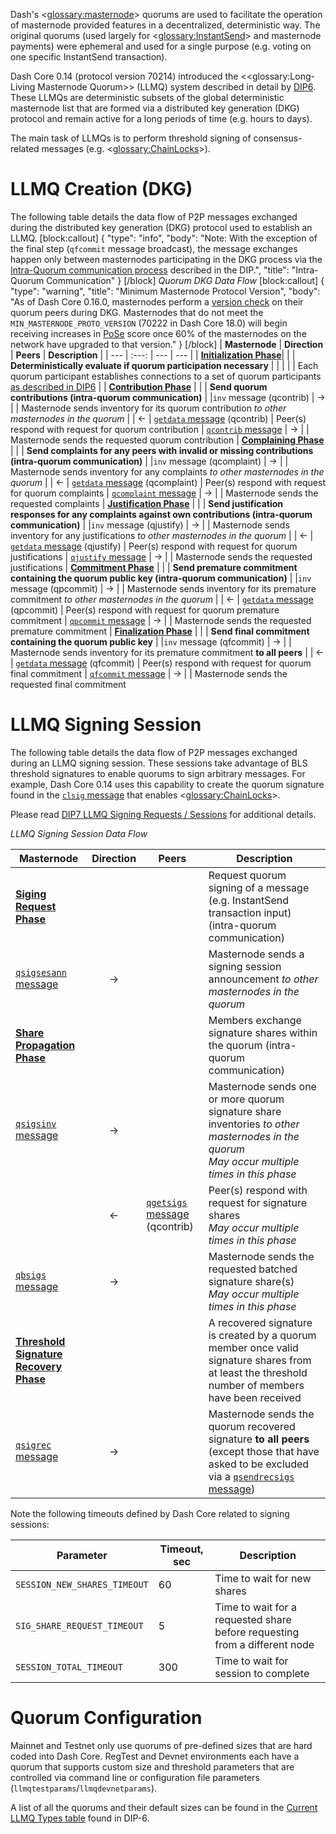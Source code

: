 Dash's <<glossary:masternode>> quorums are used to facilitate the operation of masternode provided features in a decentralized, deterministic way. The original quorums (used largely for <<glossary:InstantSend>> and masternode payments) were ephemeral and used for a single purpose (e.g. voting on one specific InstantSend transaction).

Dash Core 0.14 (protocol version 70214) introduced the <<glossary:Long-Living Masternode Quorum>>  (LLMQ) system described in detail by [DIP6](https://github.com/dashpay/dips/blob/master/dip-0006.md). These LLMQs are deterministic subsets of the global deterministic masternode list that are formed via a distributed key generation (DKG) protocol and remain active for a long periods of time (e.g. hours to days).

The main task of LLMQs is to perform threshold signing of consensus-related messages (e.g. <<glossary:ChainLocks>>).

# LLMQ Creation (DKG)

The following table details the data flow of P2P messages exchanged during the distributed key generation (DKG) protocol used to establish an LLMQ.
[block:callout]
{
  "type": "info",
  "body": "Note: With the exception of the final step (`qfcommit` message broadcast), the message exchanges happen only between masternodes participating in the DKG process via the [Intra-Quorum communication process](https://github.com/dashpay/dips/blob/master/dip-0006.md#intra-quorum-communication) described in the DIP.",
  "title": "Intra-Quorum Communication"
}
[/block]
*Quorum DKG Data Flow*
[block:callout]
{
  "type": "warning",
  "title": "Minimum Masternode Protocol Version",
  "body": "As of Dash Core 0.16.0, masternodes perform a [version check](https://github.com/dashpay/dash/pull/3390) on their quorum peers during DKG. Masternodes that do not meet the `MIN_MASTERNODE_PROTO_VERSION` (70222 in Dash Core 18.0) will begin receiving increases in [PoSe](core-guide-dash-features-proof-of-service) score once 60% of the masternodes on the network have upgraded to that version."
}
[/block]
| **Masternode** | **Direction**  | **Peers**   | **Description** |
| --- | :---: | --- | --- |
| **[Initialization Phase](https://github.com/dashpay/dips/blob/master/dip-0006.md#1-initialization-phase)**| | | **Deterministically evaluate if quorum participation necessary** |
| | | | Each quorum participant establishes connections to a set of quorum participants [as described in DIP6](https://github.com/dashpay/dips/blob/master/dip-0006.md#building-the-set-of-deterministic-connections) |
| **[Contribution Phase](https://github.com/dashpay/dips/blob/master/dip-0006.md#2-contribution-phase)** | | | **Send quorum contributions (intra-quorum communication)** |
|`inv` message (qcontrib)                        | → |                              | Masternode sends inventory for its quorum contribution _to other masternodes in the quorum_
|                                                | ← | [`getdata` message](core-ref-p2p-network-data-messages#getdata) (qcontrib) | Peer(s) respond with request for quorum contribution
| [`qcontrib` message](core-ref-p2p-network-quorum-messages#qcontrib)                             | → |                              | Masternode sends the requested quorum contribution
| **[Complaining Phase](https://github.com/dashpay/dips/blob/master/dip-0006.md#3-complaining-phase)** | | | **Send complaints for any peers with invalid or missing contributions (intra-quorum communication)** |
|`inv` message (qcomplaint)                      | → |                              | Masternode sends inventory for any complaints _to other masternodes in the quorum_
|                                                | ← | [`getdata` message](core-ref-p2p-network-data-messages#getdata) (qcomplaint) | Peer(s) respond with request for quorum complaints
| [`qcomplaint` message](core-ref-p2p-network-quorum-messages#qcomplaint)                           | → |                              | Masternode sends the requested complaints
| **[Justification Phase](https://github.com/dashpay/dips/blob/master/dip-0006.md#4-justification-phase)** | | | **Send justification responses for any complaints against own contributions (intra-quorum communication)** |
|`inv` message (qjustify)                        | → |                              | Masternode sends inventory for any justifications _to other masternodes in the quorum_
|                                                | ← | [`getdata` message](core-ref-p2p-network-data-messages#getdata) (qjustify) | Peer(s) respond with request for quorum justifications
| [`qjustify` message](core-ref-p2p-network-quorum-messages#qjustify)                             | → |                              | Masternode sends the requested justifications
| **[Commitment Phase](https://github.com/dashpay/dips/blob/master/dip-0006.md#5-commitment-phase)** | | | **Send premature commitment containing the quorum public key (intra-quorum communication)** |
|`inv` message (qpcommit)                        | → |                              | Masternode sends inventory for its premature commitment _to other masternodes in the quorum_
|                                                | ← | [`getdata` message](core-ref-p2p-network-data-messages#getdata) (qpcommit) | Peer(s) respond with request for quorum premature commitment
| [`qpcommit` message](core-ref-p2p-network-quorum-messages#qpcommit)                             | → |                              | Masternode sends the requested premature commitment
| **[Finalization Phase](https://github.com/dashpay/dips/blob/master/dip-0006.md#6-finalization-phase)** | | | **Send final commitment containing the quorum public key** |
|`inv` message (qfcommit)                        | → |                              | Masternode sends inventory for its premature commitment **to all peers**
|                                                | ← | [`getdata` message](core-ref-p2p-network-data-messages#getdata) (qfcommit) | Peer(s) respond with request for quorum final commitment
| [`qfcommit` message](core-ref-p2p-network-quorum-messages#qfcommit)                             | → |                              | Masternode sends the requested final commitment

# LLMQ Signing Session

The following table details the data flow of P2P messages exchanged during an LLMQ signing session. These sessions take advantage of BLS threshold signatures to enable quorums to sign arbitrary messages. For example, Dash Core 0.14 uses this capability to create the quorum signature found in the [`clsig` message](core-ref-p2p-network-instantsend-messages#clsig) that enables <<glossary:ChainLocks>>.

Please read [DIP7 LLMQ Signing Requests / Sessions](https://github.com/dashpay/dips/blob/master/dip-0007.md) for additional details.

*LLMQ Signing Session Data Flow*

| **Masternode** | **Direction**  | **Peers**   | **Description** |
| --- | :---: | --- | --- |
| **[Siging Request Phase](https://github.com/dashpay/dips/blob/master/dip-0007.md#signing-request)** | | | Request quorum signing of a message (e.g. InstantSend transaction input) (intra-quorum communication) |
| [`qsigsesann` message](core-ref-p2p-network-quorum-messages#qsigsesann)                             | → |                              | Masternode sends a signing session announcement _to other masternodes in the quorum_
| **[Share Propagation Phase](https://github.com/dashpay/dips/blob/master/dip-0007.md#propagating-signature-shares)** | | | Members exchange signature shares within the quorum (intra-quorum communication) |
| [`qsigsinv` message](core-ref-p2p-network-quorum-messages#qsigsinv)                             | → |                              | Masternode sends one or more quorum signature share inventories _to other masternodes in the quorum_<br>_May occur multiple times in this phase_
|                                                | ← | [`qgetsigs` message](core-ref-p2p-network-quorum-messages#qgetsigs) (qcontrib) | Peer(s) respond with request for signature shares<br>_May occur multiple times in this phase_
| [`qbsigs` message](core-ref-p2p-network-quorum-messages#qbsigs)                             | → |                              | Masternode sends the requested batched signature share(s)<br>_May occur multiple times in this phase_
| **[Threshold Signature Recovery Phase](https://github.com/dashpay/dips/blob/master/dip-0007.md#recovered-threshold-signatures)** | | | A recovered signature is created by a quorum member once valid signature shares from at least the threshold number of members have been received |
| [`qsigrec` message](core-ref-p2p-network-quorum-messages#qsigrec)                             | → |                              | Masternode sends the quorum recovered signature **to all peers** (except those that have asked to be excluded via a [`qsendrecsigs` message](core-ref-p2p-network-quorum-messages#qsendrecsigs))

Note the following timeouts defined by Dash Core related to signing sessions:

| Parameter | Timeout, sec | Description |
| --- | --- | --- |
| `SESSION_NEW_SHARES_TIMEOUT` | 60 | Time to wait for new shares |
| `SIG_SHARE_REQUEST_TIMEOUT` | 5 | Time to wait for a requested share before requesting from a different node |
| `SESSION_TOTAL_TIMEOUT` | 300 | Time to wait for session to complete |

# Quorum Configuration

Mainnet and Testnet only use quorums of pre-defined sizes that are hard coded into Dash Core. RegTest and Devnet environments each have a quorum that supports custom size and threshold parameters that are controlled via command line or configuration file parameters (`llmqtestparams`/`llmqdevnetparams`).

A list of all the quorums and their default sizes can be found in the [Current LLMQ Types table](https://github.com/dashpay/dips/blob/master/dip-0006.md#current-llmq-types) found in DIP-6.